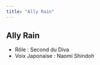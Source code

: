 ```yaml
---
title: "Ally Rain"
---
```


Ally Rain
---------


- Rôle : Second du Diva  
- Voix Japonaise : Naomi Shindoh

